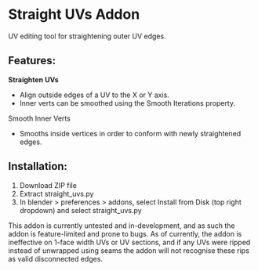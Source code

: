 # Straight UVs Addon

UV editing tool for straightening outer UV edges.

## Features:
**Straighten UVs**
- Align outside edges of a UV to the X or Y axis.
- Inner verts can be smoothed using the Smooth Iterations property.

Smooth Inner Verts
- Smooths inside vertices in order to conform with newly straightened edges.

## Installation:
1. Download ZIP file
2. Extract straight_uvs.py
3. In blender > preferences > addons, select Install from Disk (top right dropdown) and select straight_uvs.py

This addon is currently untested and in-development, and as such the addon is feature-limited and prone to bugs.
As of currently, the addon is ineffective on 1-face width UVs or UV sections, and if any UVs were ripped 
instead of unwrapped using seams the addon will not recognise these rips as valid disconnected edges.
